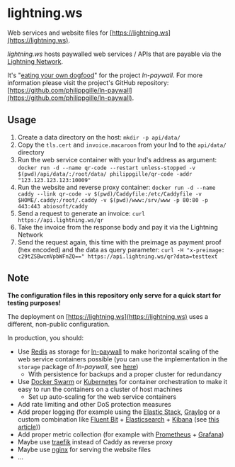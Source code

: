 lightning.ws
============

Web services and website files for [https://lightning.ws](https://lightning.ws).

*lightning.ws* hosts paywalled web services / APIs that are payable via the [Lightning Network](https://lightning.network).

It's "[eating your own dogfood](https://en.wikipedia.org/wiki/Eating_your_own_dog_food)" for the project *ln-paywall*. For more information please visit the project's GitHub repository: [https://github.com/philippgille/ln-paywall](https://github.com/philippgille/ln-paywall).

Usage
-----

1. Create a data directory on the host: `mkdir -p api/data/`
2. Copy the `tls.cert` and `invoice.macaroon` from your lnd to the `api/data/` directory
3. Run the web service container with your lnd's address as argument: `docker run -d --name qr-code --restart unless-stopped -v $(pwd)/api/data/:/root/data/ philippgille/qr-code -addr "123.123.123.123:10009"`
4. Run the website and reverse proxy container: `docker run -d --name caddy --link qr-code -v $(pwd)/Caddyfile:/etc/Caddyfile -v $HOME/.caddy:/root/.caddy -v $(pwd)/www:/srv/www -p 80:80 -p 443:443 abiosoft/caddy`
5. Send a request to generate an invoice: `curl https://api.lightning.ws/qr`
6. Take the invoice from the response body and pay it via the Lightning Network
7. Send the request again, this time with the preimage as payment proof (hex encoded) and the data as query parameter: `curl -H "x-preimage: c29tZSBwcmVpbWFnZQ==" https://api.lightning.ws/qr?data=testtext`

Note
----

**The configuration files in this repository only serve for a quick start for testing purposes!**

The deployment on [https://lightning.ws](https://lightning.ws) uses a different, non-public configuration.

In production, you should:

- Use [Redis](https://redis.io/) as storage for [ln-paywall](https://github.com/philippgille/ln-paywall) to make horizontal scaling of the web service containers possible (you can use the implementation in the `storage` package of *ln-paywall*, see [here](https://www.godoc.org/github.com/philippgille/ln-paywall/storage))
    - With persistence for backups and a proper cluster for redundancy
- Use [Docker Swarm](https://docs.docker.com/engine/swarm/) or [Kubernetes](https://kubernetes.io/) for container orchestration to make it easy to run the containers on a cluster of host machines
    - Set up auto-scaling for the web service containers
- Add rate limiting and other DoS protection measures
- Add proper logging (for example using the [Elastic Stack](https://www.elastic.co), [Graylog](https://www.graylog.org/) or a custom combination like [Fluent Bit](https://fluentbit.io/) + [Elasticsearch](https://www.elastic.co/products/elasticsearch) + [Kibana](https://www.elastic.co/products/kibana) (see [this article](https://fluentbit.io/articles/docker-logging-elasticsearch/)))
- Add proper metric collection (for example with [Prometheus](https://prometheus.io/) + [Grafana](https://grafana.com/))
- Maybe use [traefik](https://traefik.io/) instead of Caddy as reverse proxy
- Maybe use [nginx](https://nginx.org/en/) for serving the website files
- ...
